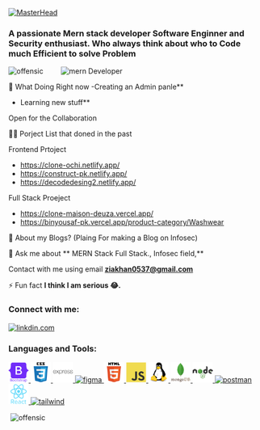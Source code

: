[![MasterHead](https://i.ibb.co/cgDmgVn/background-2-in-jpg.jpg)](https://github.com/Offensic)


<h3 align="start">A passionate Mern stack developer Software Enginner and Security enthusiast.  Who always think about who to Code much Efficient  to solve Problem</h3>
<img   align='right'width="400" alt="mern Developer" src="https://i.pinimg.com/736x/6e/e5/d3/6ee5d39249bc0d07391263c4a6b855ea.jpg"  ></img>

<p align="left"> <img src="https://komarev.com/ghpvc/?username=offensic&label=Profile%20views&color=0e75b6&style=flat" alt="offensic" /> </p>


🔭 What Doing Right now
-Creating an Admin panle**
- Learning new stuff**

Open for the Collaboration

👨‍💻 Porject List that doned in the past

Frontend Prtoject  
- https://clone-ochi.netlify.app/
- https://construct-pk.netlify.app/
- https://decodedesing2.netlify.app/

Full Stack Proeject
- https://clone-maison-deuza.vercel.app/
- https://binyousaf-pk.vercel.app/product-category/Washwear

📝 About my Blogs? (Plaing For making a Blog on Infosec)

💬 Ask me about ** MERN Stack Full Stack., Infosec field,**

Contact with me using email **ziakhan0537@gmail.com**

⚡ Fun fact **I think I am serious 😂.**

<h3 align="left">Connect with me:</h3>
<p align="left">
<a  target='_blank' href="https://www.linkedin.com/public-profile/settings?trk=d_flagship3_profile_self_view_public_profile" target="blank"><img align="center" src="https://raw.githubusercontent.com/rahuldkjain/github-profile-readme-generator/master/src/images/icons/Social/linked-in-alt.svg" alt="linkdin.com" height="30" width="40" /></a>
</p>


<h3 align="left">Languages and Tools:</h3>
<p align="left"> <a href="https://getbootstrap.com" target="_blank" rel="noreferrer"> <img src="https://raw.githubusercontent.com/devicons/devicon/master/icons/bootstrap/bootstrap-plain-wordmark.svg" alt="bootstrap" width="40" height="40"/> </a> <a href="https://www.w3schools.com/css/" target="_blank" rel="noreferrer"> <img src="https://raw.githubusercontent.com/devicons/devicon/master/icons/css3/css3-original-wordmark.svg" alt="css3" width="40" height="40"/> </a> <a href="https://expressjs.com" target="_blank" rel="noreferrer"> <img src="https://raw.githubusercontent.com/devicons/devicon/master/icons/express/express-original-wordmark.svg" alt="express" width="40" height="40"/> </a> <a href="https://www.figma.com/" target="_blank" rel="noreferrer"> <img src="https://www.vectorlogo.zone/logos/figma/figma-icon.svg" alt="figma" width="40" height="40"/> </a> <a href="https://www.w3.org/html/" target="_blank" rel="noreferrer"> <img src="https://raw.githubusercontent.com/devicons/devicon/master/icons/html5/html5-original-wordmark.svg" alt="html5" width="40" height="40"/> </a> <a href="https://developer.mozilla.org/en-US/docs/Web/JavaScript" target="_blank" rel="noreferrer"> <img src="https://raw.githubusercontent.com/devicons/devicon/master/icons/javascript/javascript-original.svg" alt="javascript" width="40" height="40"/> </a> <a href="https://www.linux.org/" target="_blank" rel="noreferrer"> <img src="https://raw.githubusercontent.com/devicons/devicon/master/icons/linux/linux-original.svg" alt="linux" width="40" height="40"/> </a> <a href="https://www.mongodb.com/" target="_blank" rel="noreferrer"> <img src="https://raw.githubusercontent.com/devicons/devicon/master/icons/mongodb/mongodb-original-wordmark.svg" alt="mongodb" width="40" height="40"/> </a> <a href="https://nodejs.org" target="_blank" rel="noreferrer"> <img src="https://raw.githubusercontent.com/devicons/devicon/master/icons/nodejs/nodejs-original-wordmark.svg" alt="nodejs" width="40" height="40"/> </a> <a href="https://postman.com" target="_blank" rel="noreferrer"> <img src="https://www.vectorlogo.zone/logos/getpostman/getpostman-icon.svg" alt="postman" width="40" height="40"/> </a> <a href="https://reactjs.org/" target="_blank" rel="noreferrer"> <img src="https://raw.githubusercontent.com/devicons/devicon/master/icons/react/react-original-wordmark.svg" alt="react" width="40" height="40"/> </a> <a href="https://tailwindcss.com/" target="_blank" rel="noreferrer"> <img src="https://www.vectorlogo.zone/logos/tailwindcss/tailwindcss-icon.svg" alt="tailwind" width="40" height="40"/> </a> </p>

<p>&nbsp;<img align="center" src="https://github-readme-stats.vercel.app/api?username=offensic&show_icons=true&locale=en" alt="offensic" /></p>

